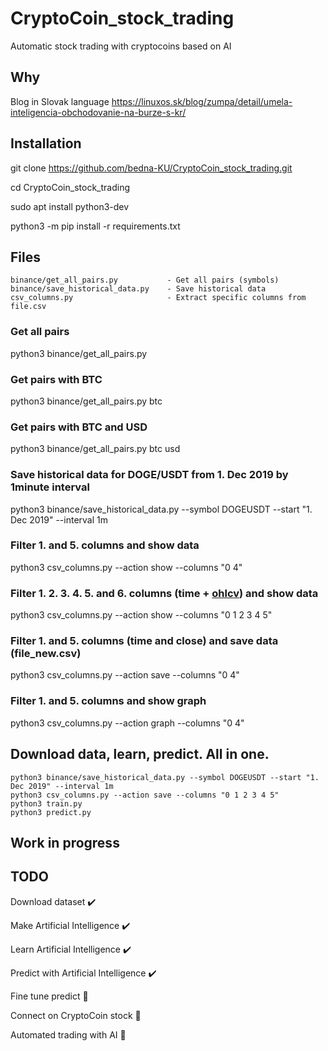 # CryptoCoin_stock_trading
Automatic stock trading with cryptocoins based on AI

## Why
Blog in Slovak language https://linuxos.sk/blog/zumpa/detail/umela-inteligencia-obchodovanie-na-burze-s-kr/

## Installation
git clone https://github.com/bedna-KU/CryptoCoin_stock_trading.git

cd CryptoCoin_stock_trading

sudo apt install python3-dev

python3 -m pip install -r requirements.txt

## Files
    binance/get_all_pairs.py           - Get all pairs (symbols)
    binance/save_historical_data.py    - Save historical data
    csv_columns.py                     - Extract specific columns from file.csv

### Get all pairs
python3 binance/get_all_pairs.py
### Get pairs with BTC
python3 binance/get_all_pairs.py btc
### Get pairs with BTC and USD
python3 binance/get_all_pairs.py btc usd
### Save historical data for DOGE/USDT from 1. Dec 2019 by 1minute interval
python3 binance/save_historical_data.py --symbol DOGEUSDT --start "1. Dec 2019" --interval 1m
### Filter 1. and 5. columns and show data
python3 csv_columns.py --action show --columns "0 4"
### Filter 1. 2. 3. 4. 5. and 6. columns (time + [ohlcv](https://www.kaiko.com/products/binance-ohlcv-trade-data)) and show data
python3 csv_columns.py --action show --columns "0 1 2 3 4 5"
### Filter 1. and 5. columns (time and close) and save data (file_new.csv)
python3 csv_columns.py --action save --columns "0 4"
### Filter 1. and 5. columns and show graph
python3 csv_columns.py --action graph --columns "0 4"

## Download data, learn, predict. All in one.
```
python3 binance/save_historical_data.py --symbol DOGEUSDT --start "1. Dec 2019" --interval 1m
python3 csv_columns.py --action save --columns "0 1 2 3 4 5"
python3 train.py
python3 predict.py
```

## Work in progress

## TODO
Download dataset                        :heavy_check_mark:

Make Artificial Intelligence            :heavy_check_mark:

Learn Artificial Intelligence           :heavy_check_mark:

Predict with Artificial Intelligence    :heavy_check_mark:

Fine tune predict                           :black_square_button:

Connect on CryptoCoin stock             :black_square_button:

Automated trading with AI      :black_square_button:
